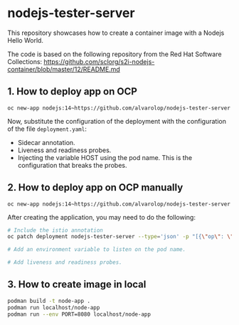 # nodejs-tester-server
This repository showcases how to create a container image with a Nodejs Hello World.

The code is based on the following repository from the Red Hat Software Collections: https://github.com/sclorg/s2i-nodejs-container/blob/master/12/README.md 


## 1. How to deploy app on OCP 

```
oc new-app nodejs:14~https://github.com/alvarolop/nodejs-tester-server
```

Now, substitute the configuration of the deployment with the configuration of the file `deployment.yaml`:

* Sidecar annotation.
* Liveness and readiness probes.
* Injecting the variable HOST using the pod name. This is the configuration that breaks the probes.


## 2. How to deploy app on OCP manually

```
oc new-app nodejs:14~https://github.com/alvarolop/nodejs-tester-server
```

After creating the application, you may need to do the following:

```bash
# Include the istio annotation
oc patch deployment nodejs-tester-server --type='json' -p "[{\"op\": \"add\", \"path\": \"/spec/template/metadata/annotations\", \"value\": {\"sidecar.istio.io/inject\": \"true\"}}]"

# Add an environment variable to listen on the pod name.

# Add liveness and readiness probes.

```


## 3. How to create image in local

```bash
podman build -t node-app .
podman run localhost/node-app
podman run --env PORT=8080 localhost/node-app
```
